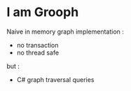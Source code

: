 # I am Grooph

Naive in memory graph implementation :
- no transaction
- no thread safe

but :
- C# graph traversal queries
